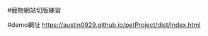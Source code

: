#寵物網站切版練習

#demo網址 <a href="https://austin0929.github.io/petProject/dist/index.html">https://austin0929.github.io/petProject/dist/index.html<a/>
